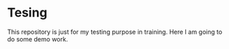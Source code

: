 # Tesing
This repository is just for my testing purpose in training.
Here I am going to do some demo work. 
